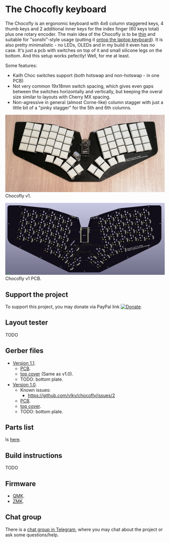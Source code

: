 # The Chocofly keyboard

The Chocofly is an ergonomic keyboard with 4x6 column staggered keys,
4 thumb keys and 2 additional inner keys for the index finger (60 keys total) plus one rotary encoder.
The main idea of the Chocofly is to be [thin](https://imgur.com/a/kJ5HPdX) and suitable for "sonshi"-style usage (putting it [ontop the laptop keyboard](https://imgur.com/a/XxbiVRK)). It is also pretty minimalistic - no LEDs, OLEDs and in my build it even has no case. It's just a pcb with switches on top of it and small silicone legs on the bottom. And this setup works pefectly! Well, for me at least.

Some features:
- Kailh Choc switches support (both hotswap and non-hotswap - in one PCB)
- Not very common 19x18mm switch spacing, which gives even gaps between the switches horizontally and vertically,
  but keeping the overal size similar to layouts with Cherry MX spacing.
- Non-agressive in general (almost Corne-like) column stagger with just a little bit of a "pinky stagger" for the 5th and 6th columns.

![The Chocofly keyboard v1](/images/chocofly_v1-0.jpg)
Chocofly v1.

![The Chocofly keyboard v1 PCB](/images/chocofly_pcb_v1-0.jpg)
Chocofly v1 PCB.


## Support the project

To support this project, you may donate via PayPal link [![Donate](https://img.shields.io/badge/Donate-PayPal-green.svg)](https://www.paypal.com/cgi-bin/webscr?cmd=_s-xclick&hosted_button_id=99MYK4CNR8DP2).


## Layout tester

TODO


## Gerber files

* [Version 1.1](https://github.com/vlkv/chocofly/tree/v1.1).
  * [PCB](https://github.com/vlkv/chocofly/blob/v1.1/pcb/chocofly_v1_1_pcb.zip).
  * [top cover](https://github.com/vlkv/chocofly/blob/v1.0/top_cover/chocofly_v1_0_top_cover.zip) (Same as v1.0).
  * TODO: bottom plate.
* [Version 1.0](https://github.com/vlkv/chocofly/tree/v1.0).
  * Known issues:
    * https://github.com/vlkv/chocofly/issues/2
  * [PCB](https://github.com/vlkv/chocofly/blob/v1.0/pcb/chocofly_v1_0_pcb.zip).
  * [top cover](https://github.com/vlkv/chocofly/blob/v1.0/top_cover/chocofly_v1_0_top_cover.zip).
  * TODO: bottom plate.


## Parts list

Is [here](parts_list.md).


## Build instructions

TODO


## Firmware

* [QMK](https://github.com/vlkv/qmk_firmware/tree/master/keyboards/chocofly).
* [ZMK](https://github.com/vlkv/chocofly-zmk-config).


## Chat group

There is a [chat group in Telegram](https://t.me/avalanche_kb), where you may chat about the project or ask some questions/help.

